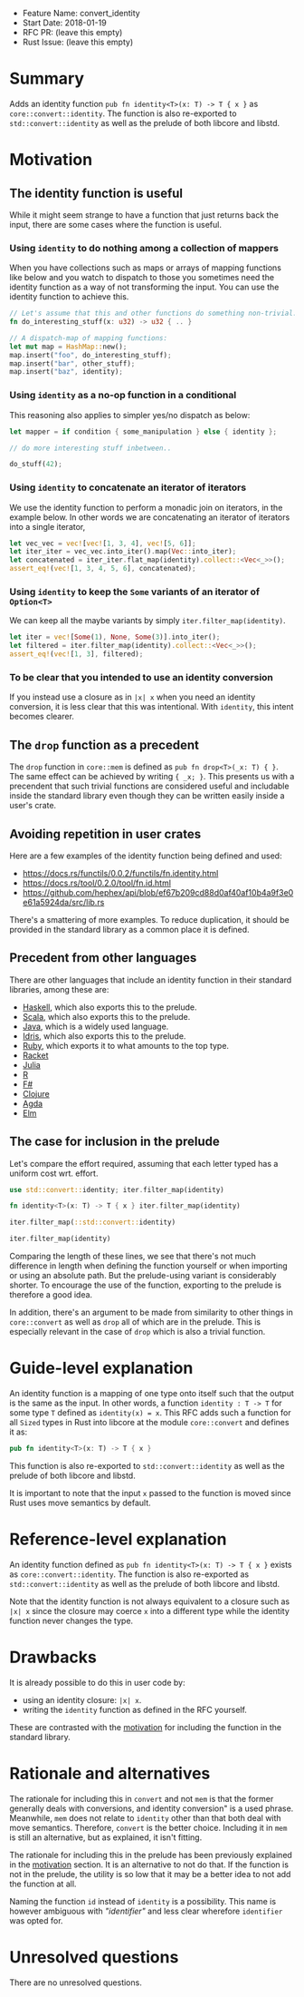 - Feature Name: convert_identity
- Start Date: 2018-01-19
- RFC PR: (leave this empty)
- Rust Issue: (leave this empty)

# Summary
[summary]: #summary

Adds an identity function `pub fn identity<T>(x: T) -> T { x }` as
`core::convert::identity`. The function is also re-exported to
`std::convert::identity` as well as the prelude of
both libcore and libstd.

# Motivation
[motivation]: #motivation

## The identity function is useful

While it might seem strange to have a function that just returns back the input,
there are some cases where the function is useful.

### Using `identity` to do nothing among a collection of mappers

When you have collections such as maps or arrays of mapping functions like
below and you watch to dispatch to those you sometimes need the identity
function as a way of not transforming the input. You can use the identity
function to achieve this.

```rust
// Let's assume that this and other functions do something non-trivial.
fn do_interesting_stuff(x: u32) -> u32 { .. }

// A dispatch-map of mapping functions:
let mut map = HashMap::new();
map.insert("foo", do_interesting_stuff);
map.insert("bar", other_stuff);
map.insert("baz", identity);
```

### Using `identity` as a no-op function in a conditional

This reasoning also applies to simpler yes/no dispatch as below:

```rust
let mapper = if condition { some_manipulation } else { identity };

// do more interesting stuff inbetween..

do_stuff(42);
```

### Using `identity` to concatenate an iterator of iterators

We use the identity function to perform a monadic join on iterators, in the
example below. In other words we are concatenating an iterator of iterators
into a single iterator,

```rust
let vec_vec = vec![vec![1, 3, 4], vec![5, 6]];
let iter_iter = vec_vec.into_iter().map(Vec::into_iter);
let concatenated = iter_iter.flat_map(identity).collect::<Vec<_>>();
assert_eq!(vec![1, 3, 4, 5, 6], concatenated);
```

### Using `identity` to keep the `Some` variants of an iterator of `Option<T>`

We can keep all the maybe variants by simply `iter.filter_map(identity)`.

```rust
let iter = vec![Some(1), None, Some(3)].into_iter();
let filtered = iter.filter_map(identity).collect::<Vec<_>>();
assert_eq!(vec![1, 3], filtered);
```

### To be clear that you intended to use an identity conversion

If you instead use a closure as in `|x| x` when you need an
identity conversion, it is less clear that this was intentional.
With `identity`, this intent becomes clearer.

## The `drop` function as a precedent

The `drop` function in `core::mem` is defined as `pub fn drop<T>(_x: T) { }`.
The same effect can be achieved by writing `{ _x; }`. This presents us
with a precendent that such trivial functions are considered useful and
includable inside the standard library even though they can be written easily
inside a user's crate.

## Avoiding repetition in user crates

Here are a few examples of the identity function being defined and used:

+ https://docs.rs/functils/0.0.2/functils/fn.identity.html
+ https://docs.rs/tool/0.2.0/tool/fn.id.html
+ https://github.com/hephex/api/blob/ef67b209cd88d0af40af10b4a9f3e0e61a5924da/src/lib.rs

There's a smattering of more examples. To reduce duplication, it
should be provided in the standard library as a common place it is defined.

## Precedent from other languages

There are other languages that include an identity function in
their standard libraries, among these are:

+ [Haskell](http://hackage.haskell.org/package/base-4.10.1.0/docs/Prelude.html#v:id), which also exports this to the prelude.
+ [Scala](https://www.scala-lang.org/api/current/scala/Predef$.html#identity[A](x:A):A), which also exports this to the prelude.
+ [Java](https://docs.oracle.com/javase/8/docs/api/java/util/function/Function.html#identity--), which is a widely used language.
+ [Idris](https://www.idris-lang.org/docs/1.0/prelude_doc/docs/Prelude.Basics.html), which also exports this to the prelude.
+ [Ruby](http://ruby-doc.org/core-2.5.0/Object.html#method-i-itself), which exports it to what amounts to the top type.
+ [Racket](http://docs.racket-lang.org/reference/values.html)
+ [Julia](https://docs.julialang.org/en/release-0.4/stdlib/base/#Base.identity)
+ [R](https://stat.ethz.ch/R-manual/R-devel/library/base/html/identity.html)
+ [F#](https://msdn.microsoft.com/en-us/visualfsharpdocs/conceptual/operators.id%5B%27t%5D-function-%5Bfsharp%5D)
+ [Clojure](https://clojuredocs.org/clojure.core/identity)
+ [Agda](http://www.cse.chalmers.se/~nad/repos/lib/src/Function.agda)
+ [Elm](http://package.elm-lang.org/packages/elm-lang/core/latest/Basics#identity)

## The case for inclusion in the prelude

Let's compare the effort required, assuming that each letter
typed has a uniform cost wrt. effort.

```rust
use std::convert::identity; iter.filter_map(identity)

fn identity<T>(x: T) -> T { x } iter.filter_map(identity)

iter.filter_map(::std::convert::identity)

iter.filter_map(identity)
```

Comparing the length of these lines, we see that there's not much difference in
length when defining the function yourself or when importing or using an absolute
path. But the prelude-using variant is considerably shorter. To encourage the
use of the function, exporting to the prelude is therefore a good idea.

In addition, there's an argument to be made from similarity to other things in
`core::convert` as well as `drop` all of which are in the prelude. This is
especially relevant in the case of `drop` which is also a trivial function.

# Guide-level explanation
[guide-level-explanation]: #guide-level-explanation

An identity function is a mapping of one type onto itself such that the output
is the same as the input. In other words, a function `identity : T -> T` for
some type `T` defined as `identity(x) = x`. This RFC adds such a function for
all `Sized` types in Rust into libcore at the module `core::convert` and
defines it as:

```rust
pub fn identity<T>(x: T) -> T { x }
```

This function is also re-exported to `std::convert::identity` as well as
the prelude of both libcore and libstd.

It is important to note that the input `x` passed to the function is
moved since Rust uses move semantics by default.

# Reference-level explanation
[reference-level-explanation]: #reference-level-explanation

An identity function defined as `pub fn identity<T>(x: T) -> T { x }` exists as
`core::convert::identity`. The function is also re-exported as
`std::convert::identity` as well as the prelude of both libcore and libstd.

Note that the identity function is not always equivalent to a closure
such as `|x| x` since the closure may coerce `x` into a different type
while the identity function never changes the type.

# Drawbacks
[drawbacks]: #drawbacks

It is already possible to do this in user code by:

+ using an identity closure: `|x| x`.
+ writing the `identity` function as defined in the RFC yourself.

These are contrasted with the [motivation] for including the function
in the standard library.

# Rationale and alternatives
[alternatives]: #alternatives

The rationale for including this in `convert` and not `mem` is that the
former generally deals with conversions, and identity conversion" is a used
phrase. Meanwhile, `mem` does not relate to `identity` other than that both
deal with move semantics. Therefore, `convert` is the better choice. Including
it in `mem` is still an alternative, but as explained, it isn't fitting.

The rationale for including this in the prelude has been previously
explained in the [motivation] section. It is an alternative to not do that.
If the function is not in the prelude, the utility is so low that it may
be a better idea to not add the function at all.

Naming the function `id` instead of `identity` is a possibility.
This name is however ambiguous with *"identifier"* and less clear
wherefore `identifier` was opted for.

# Unresolved questions
[unresolved]: #unresolved-questions

There are no unresolved questions.